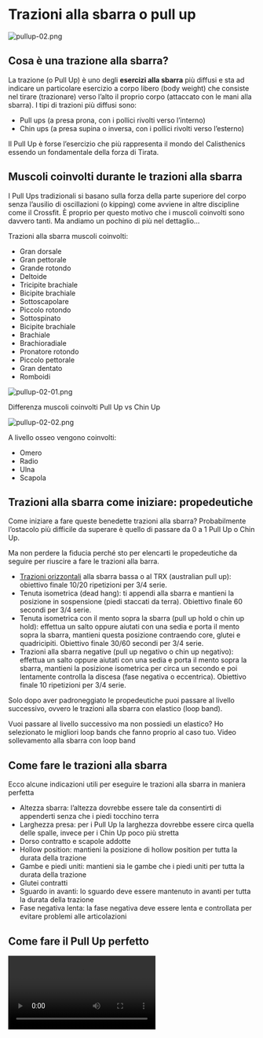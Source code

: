 # Trazioni alla sbarra o pull up

![pullup-02.png](pullup-02.png)

## Cosa è una trazione alla sbarra?

La trazione (o Pull Up) è uno degli **esercizi alla sbarra** più diffusi e sta ad indicare un particolare esercizio a
corpo libero (body weight) che consiste nel tirare (trazionare) verso l’alto il proprio corpo (attaccato con le mani
alla sbarra).
I tipi di trazioni più diffusi sono:

- Pull ups (a presa prona, con i pollici rivolti verso l’interno)
- Chin ups (a presa supina o inversa, con i pollici rivolti verso l’esterno)

Il Pull Up è forse l’esercizio che più rappresenta il mondo del Calisthenics essendo un fondamentale della forza di
Tirata.

## Muscoli coinvolti durante le trazioni alla sbarra

I Pull Ups tradizionali si basano sulla forza della parte superiore del corpo senza l’ausilio di oscillazioni (o
kipping) come avviene in altre discipline come il Crossfit. È proprio per questo motivo che i muscoli coinvolti sono
davvero tanti.
Ma andiamo un pochino di più nel dettaglio…

Trazioni alla sbarra muscoli coinvolti:

* Gran dorsale
* Gran pettorale
* Grande rotondo
* Deltoide
* Tricipite brachiale
* Bicipite brachiale
* Sottoscapolare
* Piccolo rotondo
* Sottospinato
* Bicipite brachiale
* Brachiale
* Brachioradiale
* Pronatore rotondo
* Piccolo pettorale
* Gran dentato
* Romboidi

![pullup-02-01.png](pullup-02-01.png)

Differenza muscoli coinvolti Pull Up vs Chin Up

![pullup-02-02.png](pullup-02-02.png)

A livello osseo vengono coinvolti:

* Omero
* Radio
* Ulna
* Scapola

## Trazioni alla sbarra come iniziare: propedeutiche

Come iniziare a fare queste benedette trazioni alla sbarra? Probabilmente l’ostacolo più difficile da superare è quello
di passare da 0 a 1 Pull Up o Chin Up.

Ma non perdere la fiducia perché sto per elencarti le propedeutiche da seguire per riuscire a fare le trazioni alla
barra.

* [Trazioni orizzontali](australian-pull-up.md) alla sbarra bassa o al TRX (australian pull up): obiettivo finale 10/20
  ripetizioni per 3/4
  serie.
* Tenuta isometrica (dead hang): ti appendi alla sbarra e mantieni la posizione in sospensione (piedi staccati da
  terra).
  Obiettivo finale 60 secondi per 3/4 serie.
* Tenuta isometrica con il mento sopra la sbarra (pull up hold o chin up hold): effettua un salto oppure aiutati con una
  sedia e porta il mento sopra la sbarra, mantieni questa posizione contraendo core, glutei e quadricipiti. Obiettivo
  finale 30/60 secondi per 3/4 serie.
* Trazioni alla sbarra negative (pull up negativo o chin up negativo): effettua un salto oppure aiutati con una sedia e
  porta il mento sopra la sbarra, mantieni la posizione isometrica per circa un secondo e poi lentamente controlla la
  discesa (fase negativa o eccentrica). Obiettivo finale 10 ripetizioni per 3/4 serie.

Solo dopo aver padroneggiato le propedeutiche puoi passare al livello successivo, ovvero le trazioni alla sbarra con
elastico (loop band).

Vuoi passare al livello successivo ma non possiedi un elastico? Ho selezionato le migliori loop bands che fanno proprio
al caso tuo.
Video sollevamento alla sbarra con loop band

## Come fare le trazioni alla sbarra

Ecco alcune indicazioni utili per eseguire le trazioni alla sbarra in maniera perfetta

- Altezza sbarra: l’altezza dovrebbe essere tale da consentirti di appenderti senza che i piedi tocchino terra
- Larghezza presa: per i Pull Up la larghezza dovrebbe essere circa quella delle spalle, invece per i Chin Up poco più
  stretta
- Dorso contratto e scapole addotte
- Hollow position: mantieni la posizione di hollow position per tutta la durata della trazione
- Gambe e piedi uniti: mantieni sia le gambe che i piedi uniti per tutta la durata della trazione
- Glutei contratti
- Sguardo in avanti: lo sguardo deve essere mantenuto in avanti per tutta la durata della trazione
- Fase negativa lenta: la fase negativa deve essere lenta e controllata per evitare problemi alle articolazioni

## Come fare il Pull Up perfetto

<video mini-player="true"  src="https://youtu.be/VcHRr2gI2ec"/>

<video mini-player="true"  src="https://youtu.be/C7c2rVBHmlo"/>



## Errori
Viviamo nell’era di Instagram strapieno di fitness influencer o aspiranti tali, dove tutti sono atleti e super esperti.

Molti video che vengono caricati e tantissimi consigli che vengono dati tutti i giorni sono veramente pessimi, quindi la
probabilità di vedere esecuzioni pessime di esercizi è veramente alta.

È proprio per questo motivo che ho deciso di elencarti gli errori più comuni che ci commettono durante l’esecuzione dei
Pull Ups o dei Chin Ups:

- Iperestensione del collo
- Mancato utilizzo della magnesite, quindi meno grip 
- “Gobba”
- Movimento di trazione non lineare
- Mezze ripetizioni
- Spalle e dorso non attivi nella posizione di dead hang
- Oscillazioni (o kipping)
- Bacino non retroverso
- Piedi incrociati
- Poca pausa tra una serie e l’altra

## Video degli errori che si commettono durante l’esecuzione delle trazioni by Daniel Vadnal

<video mini-player="true"  src="https://youtu.be/41qKXc7TFbo"/>

## Come aumentare il numero di ripetizioni di trazioni alla sbarra

### Strategia 1
Ti stai approcciando per le prime volta alla sbarra e non riesci ad eseguire un numero significativo ripetizioni?
Tranquillo è un problema frequente…è proprio per questo che il coach Umberto Miletto ha ideato un programma di
allenamento in grado di farti aumentare il numero di ripetizioni delle trazioni.

#### Ok…ma come procedo?

L’allenamento proposto ti permetterà di migliorare in tempi rapidi e di far salire il tuo numero di ripetizioni di
trazioni alla barra. La cosa importante da tenere sempre in considerazione è quella di controllare sempre la tecnica
dell’esercizio ed evitare forme di esecuzione pessime.

La strategia adottata punta su un **alto volume di ripetizioni** in un determinato periodo di tempo.

Iniziamo...

- Dopo esserti riscaldato per bene (circa 15/20 minuti) appenditi alla sbarra ed esegui il maggior numero di trazioni
possibili, in modo tale da calcolare il tuo massimale giornaliero (ad esempio 8).
- Una volta calcolato il massimale dividilo per due (nel nostro caso abbiamo: 8 : 2 = 4). Questo è il numero con cui
dovrai iniziare ad allenarmi nei prossimi 30 minuti.
- Quindi si parte con 4, ti riposi per 30/50 secondi (il recupero in questo caso è molto soggettivo) e poi riprendi a fare
le trazioni.
- Quando non riuscirai più a farne 4 allora comincia a ridurre in maniera graduale, passando quindi a 3, 2 ed infine ad 1.

Ricapitolando l’obbiettivo del programma dell’allenamento è quello di andare a eseguire in 30 minuti il maggior numero
di trazioni alla sbarra partendo dal Massimale : 2.

<video mini-player="true"  src="https://youtu.be/p54raIFArqg"/>


### Strategia 2
**Non riesci ad aumentare il numero di ripetizioni alla sbarra?**

Ecco qui spiegati i **3 metodi per aumentare il numero di pull ups**.

Le 3 diverse metodologie che vedremo hanno come unico obbiettivo quelle di renderti più forte e performante con i Pull
Ups.

Scegli il metodo che più si avvicina al tuo livello di preparazione atletica.

1. Incremento progressivo (indicato a chi riesce a fare correttamente almeno 8/15 ripetizioni):
    - Verifica il tuo numero massimo di ripetizioni
    - Sottrai 4-5 ripetizioni ed aggiungi un sovraccarico di 5 Kg
    - Ogni settimana aumenta di 1-2 ripetizioni finché non riesci a raggiungere il tuo massimale 
    - Raggiunto il tuo massimale aggiungi un ulteriore sovraccarico di 5 Kg e ricomincia.
2. Progressione con micro-carico (indicato a chi riesce a fare poche ripetizioni: da 1 a 5 ripetizioni)
    - Verifica il tuo numero massimo di ripetizioni
    - Aggiungi un sovraccarico di 1 Kg e prova a raggiungere nuovamente il tuo massimale
    - Continua finché non raggiungerai correttamente il tuo massimale
    - Raggiunto il tuo massimale aggiungi 1 Kg (fino ad arrivare ad una zavorra massima di 5 Kg) e ricomincia.
3. Progressione a carico fisso (indicato a chi riesce a fare dalle 5 alle 10 ripetizioni)
    - Verifica il tuo numero massimo di ripetizioni
    - Sottrai 3-4 ripetizioni ed aggiungi un sovraccarico di 5 Kg
    - Dopo una settimana togli la zavorra e aggiungi due ripetizioni (rispetto allo step precedente)
    - Dopo una settimana aggiungi un sovraccarico di 5 Kg e sottrai una ripetizione (rispetto allo step precedente)
    - Continua alterando le fasi zavorrate e libere aumentando ogni settimana il numero di ripetizioni in maniera graduale

Scegli il giubbotto zavorrato che è più adatto alle tue esigenze e metti in pratica questi insegnamenti.

<video mini-player="true"  src="https://youtu.be/WqijHnmP9IE"/>

## Allenamento endurance
Se il tuo obiettivo è quello di migliorare il numero di trazioni o sei appassionato di circuiti di endurance allora
questo **allenamento alla sbarra** è quello che fa per te.

È una routine a circuito basata solo sulle trazioni da inserire nel giorno in cui vuoi migliorare questo movimento.

Il volume che si raggiunge grazie a questa routine di allenamento alla sbarra è di **240 ripetizioni**, ma nessuno vieta di
adattare l’allenamento in base al tuo livello di forza, dimezzando magari il numero di ripetizioni.

### Start...

  * 20 Pull Up
  * Rest 2′
  * 15 Pull Up
  * Rest 2′
  * 15 Pull Up
  * Rest 1′
  * 3×10 Pull Up (rest 1′)

Ripeti il circuito per 3 volte

**Video allenamento alla sbarra con 240 ripetizioni**

<video mini-player="true"  src="https://youtu.be/tHPpNAijEWQ"/>

## Pull Up Challenge by Funk Roberts
Se il tuo obiettivo è quello di aumentare il numero di ripetizioni alla sbarra e allo stesso tempo massa muscolare e
performance allo non devi assolutamente perderti questo strepitoso pull up challenge by Funk Roberts.

## Trazioni sbarra: le varianti più diffuse
È buona norma dare nuovi stimoli al proprio corpo variando esercizi, serie e ripetizioni. Esistono decine e decine di
varianti dei Pull Ups e dei Chin Ups, ma sono poche quelle che ti serviranno nella fase iniziale di questo lungo
percorso:

- Trazioni al petto
- Trazioni a squadra o L-Sit Pull Up
- Commando pull up
- Trazioni a presa neutra
- Trazioni ad un braccio (OAP)

**Video alcune varianti trazioni by Project Invictus**:

<video mini-player="true"  src="https://youtu.be/0kp-CunUtnc"/>

Se vuoi scoprire altre tipologie di Pull Up leggi questo articolo: 20 Tipologie di Pull Up by Showtimegp
20 Tipologie di Pull Up by Showtimegp

## Oltre 10 esercizi per migliorare Pull Up e Chin Up
Non riesci a progredire nelle trazioni?

Le strategie che ti ho suggerito sopra non ti stanno portando grandi risultati?

Vuoi variare gli stimoli dei tuoi allenamenti con nuovi esercizi ma non ne conosci di nuovi?

Nessun problema perché ho la soluzione ai tuoi problemi. Ho ritenuto opportuno allegare un ulteriore video tutorial
contenente oltre 10 esercizi e progressioni che ti aiuteranno a migliorare sia la qualità che il numero di ripetizioni
di pull up e chin up.

<video mini-player="true"  src="https://youtu.be/fslLktL51AY"/>


### Trazioni tutti i giorni?
Per chi è alle prime armi si deve allenare alla sbarra almeno due volte alla settimana, le persone con un livello
atletico più alto possono eseguire tranquillamente le trazioni tutti i giorni.

Se non riesci ad effettuare neanche una trazione allora ti ci vorrà del tempo per centrare il tuo obiettivo, mediamente
6/12 mesi (dipende dal soggetto, dalla mobilità, dalla forza e tanti altri fattori).

## Riferimenti

- [](https://www.barbrothers.it/esercizi/esercizi-dorsali/trazioni-alla-sbarra/)